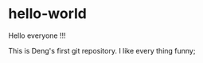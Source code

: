 # hello-world
Hello everyone !!!

This is Deng's first git repository.
I like every thing funny;



